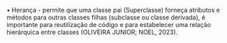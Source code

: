 •	Herança - permite que uma classe pai (Superclasse) forneça atributos e métodos para outras classes filhas (subclasse ou classe derivada), é importante para reutilização de código e para estabelecer uma relação hierárquica entre classes (OLIVEIRA JUNIOR; NOEL, 2023).

